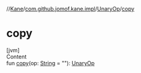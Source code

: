 //[Kane](../../index.md)/[com.github.jomof.kane.impl](../index.md)/[UnaryOp](index.md)/[copy](copy.md)



# copy  
[jvm]  
Content  
fun [copy](copy.md)(op: [String](https://kotlinlang.org/api/latest/jvm/stdlib/kotlin/-string/index.html) = ""): [UnaryOp](index.md)  



